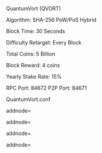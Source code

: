 QuantumVort (QVORT)

Algorithm: SHA-256 PoW/PoS Hybrid

Block Time: 30 Seconds

Difficulty Retarget: Every Block

Total Coins: 5 Billion 

Block Reward: 4 coins

Yearly Stake Rate: 15%

RPC Port: 84672
P2P Port: 84671

QuantumVort.conf

addnode=

addnode=

addnode=

addnode=

